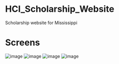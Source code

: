 # HCI_Scholarship_Website
Scholarship website for Mississippi

# Screens
![image](https://github.com/ooz-zoo/HCI_Scholarship_Website/assets/111248086/f5a490cb-8ffd-441d-9219-453098dcc1ed)
![image](https://github.com/ooz-zoo/HCI_Scholarship_Website/assets/111248086/55b254ce-b019-46f3-994c-b8dfaec53d8d)
![image](https://github.com/ooz-zoo/HCI_Scholarship_Website/assets/111248086/4a73741f-4f17-4e22-8e7f-a7a2aa8b0b5a)
![image](https://github.com/ooz-zoo/HCI_Scholarship_Website/assets/111248086/96bef189-9301-476c-8c5d-7ca031a1d4bd)

